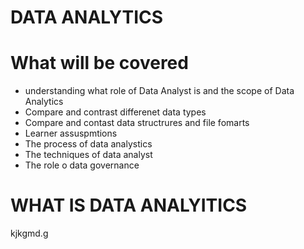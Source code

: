 # DATA ANALYTICS

# What will be covered 
* understanding what role of Data Analyst is and the scope of Data Analytics
* Compare and contrast differenet data types
* Compare and contast data structrures and file fomarts
* Learner assuspmtions
* The process of data analystics
* The techniques of data analyst
* The role o data governance

# WHAT IS DATA ANALYITICS

kjkgmd.g




  

